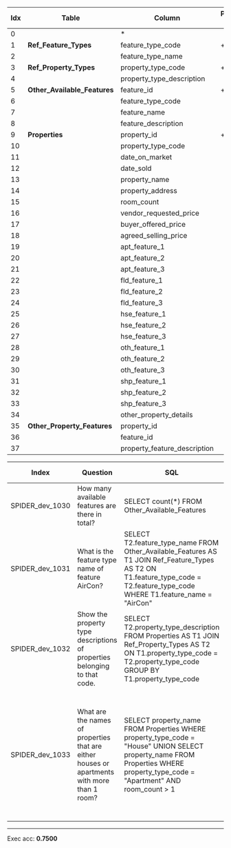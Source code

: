  | Idx | Table      | Column | Primary Key | Foreign Key | 
 | ----------- | ----------- | ----------- | ----------- | ----------- | 
  | 0 |  | * |   |   | 
 | 1 | **Ref_Feature_Types** | feature_type_code | + |   | 
 | 2 |   | feature_type_name |   |   | 
 | 3 | **Ref_Property_Types** | property_type_code | + |   | 
 | 4 |   | property_type_description |   |   | 
 | 5 | **Other_Available_Features** | feature_id | + |   | 
 | 6 |   | feature_type_code |   | --> 1 | 
 | 7 |   | feature_name |   |   | 
 | 8 |   | feature_description |   |   | 
 | 9 | **Properties** | property_id | + |   | 
 | 10 |   | property_type_code |   | --> 3 | 
 | 11 |   | date_on_market |   |   | 
 | 12 |   | date_sold |   |   | 
 | 13 |   | property_name |   |   | 
 | 14 |   | property_address |   |   | 
 | 15 |   | room_count |   |   | 
 | 16 |   | vendor_requested_price |   |   | 
 | 17 |   | buyer_offered_price |   |   | 
 | 18 |   | agreed_selling_price |   |   | 
 | 19 |   | apt_feature_1 |   |   | 
 | 20 |   | apt_feature_2 |   |   | 
 | 21 |   | apt_feature_3 |   |   | 
 | 22 |   | fld_feature_1 |   |   | 
 | 23 |   | fld_feature_2 |   |   | 
 | 24 |   | fld_feature_3 |   |   | 
 | 25 |   | hse_feature_1 |   |   | 
 | 26 |   | hse_feature_2 |   |   | 
 | 27 |   | hse_feature_3 |   |   | 
 | 28 |   | oth_feature_1 |   |   | 
 | 29 |   | oth_feature_2 |   |   | 
 | 30 |   | oth_feature_3 |   |   | 
 | 31 |   | shp_feature_1 |   |   | 
 | 32 |   | shp_feature_2 |   |   | 
 | 33 |   | shp_feature_3 |   |   | 
 | 34 |   | other_property_details |   |   | 
 | 35 | **Other_Property_Features** | property_id |   | --> 9 | 
 | 36 |   | feature_id |   | --> 5 | 
 | 37 |   | property_feature_description |   |   | 
 
  | Index | Question  | SQL | gold QDMR | pred QDMR | Exec | SQL hardness |
  | ----------- | ----------- | ----------- |  ----------- | ----------- | ----------- | ----------- | 
 | SPIDER_dev_1030 | How many available features are there in total? | SELECT count(*) FROM Other_Available_Features |  | 1. SELECT[tbl:​Other_Available_Features] <br>2. AGGREGATE[count, #1] <br> | + | easy | 
  | SPIDER_dev_1031 | What is the feature type name of feature AirCon? | SELECT T2.feature_type_name FROM Other_Available_Features AS T1 JOIN Ref_Feature_Types AS T2 ON T1.feature_type_code  =  T2.feature_type_code WHERE T1.feature_name  =  "AirCon" |  | 1. SELECT[val:​Other_Available_Features:​feature_name:​AirCon] <br>2. PROJECT[col:​Ref_Feature_Types:​feature_type_name, #1] <br> | + | medium | 
  | SPIDER_dev_1032 | Show the property type descriptions of properties belonging to that code. | SELECT T2.property_type_description FROM Properties AS T1 JOIN Ref_Property_Types AS T2 ON T1.property_type_code  =  T2.property_type_code GROUP BY T1.property_type_code |  | 1. SELECT[tbl:​Ref_Property_Types] <br>2. PROJECT[col:​Ref_Property_Types:​property_type_description, #1] <br> | + | medium | 
  | SPIDER_dev_1033 | What are the names of properties that are either houses or apartments with more than 1 room? | SELECT property_name FROM Properties WHERE property_type_code  =  "House" UNION SELECT property_name FROM Properties WHERE property_type_code  =  "Apartment" AND room_count  >  1 |  | 1. SELECT[tbl:​Properties] <br>2. PROJECT[col:​Properties:​room_count, #1] <br>3. COMPARATIVE[#1, #2, comparative:​=:​House:​col:​Properties:​property_type_code] <br>4. COMPARATIVE[#1, #2, comparative:​>:​1:​col:​Properties:​room_count] <br>5. UNION[#3, #4] <br>6. PROJECT[col:​Properties:​property_name, #5] <br> | - | hard | 
 ***
 Exec acc: **0.7500**
